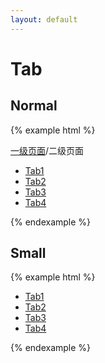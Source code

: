 ```yaml
---
layout: default
---
```


# Tab

## Normal

{% example html %}
<div class="ui-mod">
  <div class="ui-path mb-12">
    <a class="link" href="#">一级页面</a><span class="line">/</span><span>二级页面</span>
  </div>
  <div class="ui-tab">
    <ul class="tab-list">
      <li class="tab-itm"><a href="#">Tab1</a></li>
      <li class="tab-itm active"><a href="#">Tab2</a></li>
      <li class="tab-itm"><a href="#">Tab3</a></li>
      <li class="tab-itm"><a href="#">Tab4</a></li>
    </ul>
  </div>
</div>
{% endexample %}


## Small

{% example html %}
<div class="ui-tab small">
  <ul class="tab-list">
    <li class="tab-itm"><a href="#" class="itm">Tab1</a></li>
    <li class="tab-itm active"><a href="#" class="itm">Tab2</a></li>
    <li class="tab-itm"><a href="#" class="itm">Tab3</a></li>
    <li class="tab-itm"><a href="#" class="itm">Tab4</a></li>
  </ul>
</div>
{% endexample %}
